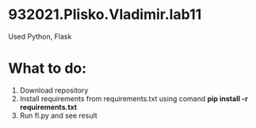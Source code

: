 # 932021.Plisko.Vladimir.lab11
<div>Used Python, Flask</div>
<h1>What to do:</h1>
<ol>
  <li>Download repository</li>
  <li>Install requirements from requirements.txt using comand <b> pip install -r requirements.txt</b> </li>
  <li>Run fl.py and see result</li>
</ol>

